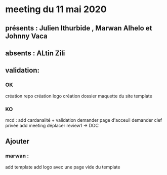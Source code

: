 
# meeting du 11 mai 2020
## présents : Julien Ithurbide , Marwan Alhelo et Johnny Vaca
## absents : ALtin Zili

## validation: 
### OK
création repo
création logo
création dossier
maquette du site
template



### KO
mcd : add cardanalité + validation
demander page d'acceuil
demander clef privée
add meeting
déplacer review1 -> DOC

## Ajouter
### marwan :
add template
add logo avec une page vide du template

